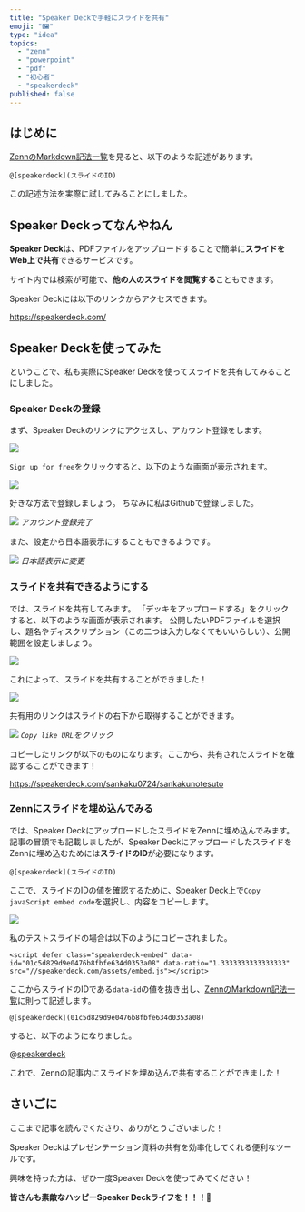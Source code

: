 ```yaml
---
title: "Speaker Deckで手軽にスライドを共有"
emoji: "🖼️"
type: "idea"
topics:
  - "zenn"
  - "powerpoint"
  - "pdf"
  - "初心者"
  - "speakerdeck"
published: false
---
```


## はじめに

[ZennのMarkdown記法一覧](https://zenn.dev/zenn/articles/markdown-guide#speakerdeck)を見ると、以下のような記述があります。

```
@[speakerdeck](スライドのID)
```

この記述方法を実際に試してみることにしました。

## Speaker Deckってなんやねん

**Speaker Deck**は、PDFファイルをアップロードすることで簡単に**スライドをWeb上で共有**できるサービスです。

サイト内では検索が可能で、**他の人のスライドを閲覧する**こともできます。

Speaker Deckには以下のリンクからアクセスできます。

https://speakerdeck.com/

## Speaker Deckを使ってみた

ということで、私も実際にSpeaker Deckを使ってスライドを共有してみることにしました。

### Speaker Deckの登録

まず、Speaker Deckのリンクにアクセスし、アカウント登録をします。

![](/images/sankaku30/1.png)

`Sign up for free`をクリックすると、以下のような画面が表示されます。

![](/images/sankaku30/2.png)

好きな方法で登録しましょう。
ちなみに私はGithubで登録しました。

![](/images/sankaku30/3.png)
*アカウント登録完了*

また、設定から日本語表示にすることもできるようです。

![](/images/sankaku30/4.png)
*日本語表示に変更*

### スライドを共有できるようにする

では、スライドを共有してみます。
「デッキをアップロードする」をクリックすると、以下のような画面が表示されます。
公開したいPDFファイルを選択し、題名やディスクリプション（この二つは入力しなくてもいいらしい）、公開範囲を設定しましょう。

![](/images/sankaku30/5.png)

これによって、スライドを共有することができました！

![](/images/sankaku30/6.png)

共有用のリンクはスライドの右下から取得することができます。

![](/images/sankaku30/7.png)
*`Copy like URL`をクリック*

コピーしたリンクが以下のものになります。ここから、共有されたスライドを確認することができます！

https://speakerdeck.com/sankaku0724/sankakunotesuto

### Zennにスライドを埋め込んでみる

では、Speaker DeckにアップロードしたスライドをZennに埋め込んでみます。
記事の冒頭でも記載しましたが、Speaker DeckにアップロードしたスライドをZennに埋め込むためには**スライドのID**が必要になります。

```
@[speakerdeck](スライドのID)
```

ここで、スライドのIDの値を確認するために、Speaker Deck上で`Copy javaScript embed code`を選択し、内容をコピーします。

![](/images/sankaku30/8.png)

私のテストスライドの場合は以下のようにコピーされました。

```js:コピー内容
<script defer class="speakerdeck-embed" data-id="01c5d829d9e0476b8fbfe634d0353a08" data-ratio="1.3333333333333333" src="//speakerdeck.com/assets/embed.js"></script>
```

ここからスライドのIDである`data-id`の値を抜き出し、[ZennのMarkdown記法一覧](https://zenn.dev/zenn/articles/markdown-guide#speakerdeck)に則って記述します。

```:私のテストスライドの場合
@[speakerdeck](01c5d829d9e0476b8fbfe634d0353a08)
```

すると、以下のようになりました。

@[speakerdeck](01c5d829d9e0476b8fbfe634d0353a08)

これで、Zennの記事内にスライドを埋め込んで共有することができました！

## さいごに

ここまで記事を読んでくださり、ありがとうございました！

Speaker Deckはプレゼンテーション資料の共有を効率化してくれる便利なツールです。

興味を持った方は、ぜひ一度Speaker Deckを使ってみてください！

**皆さんも素敵なハッピーSpeaker Deckライフを！！！🌸**
